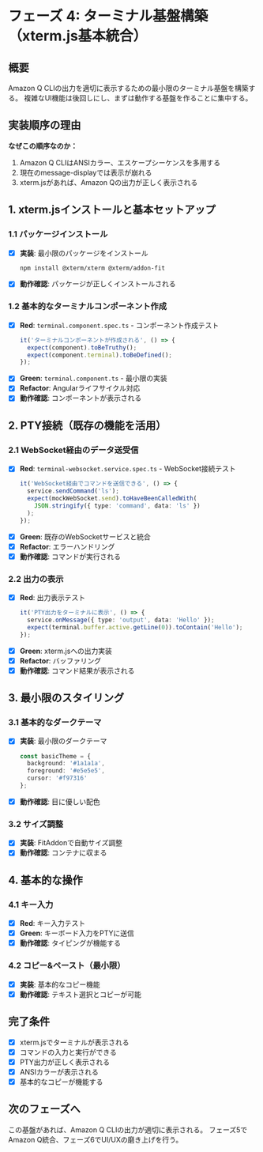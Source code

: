 # フェーズ 4: ターミナル基盤構築（xterm.js基本統合）

## 概要

Amazon Q CLIの出力を適切に表示するための最小限のターミナル基盤を構築する。
複雑なUI機能は後回しにし、まずは動作する基盤を作ることに集中する。

## 実装順序の理由

**なぜこの順序なのか：**
1. Amazon Q CLIはANSIカラー、エスケープシーケンスを多用する
2. 現在のmessage-displayでは表示が崩れる
3. xterm.jsがあれば、Amazon Qの出力が正しく表示される

## 1. xterm.jsインストールと基本セットアップ

### 1.1 パッケージインストール

- [x] **実装**: 最小限のパッケージをインストール
  ```bash
  npm install @xterm/xterm @xterm/addon-fit
  ```
- [x] **動作確認**: パッケージが正しくインストールされる

### 1.2 基本的なターミナルコンポーネント作成

- [x] **Red**: `terminal.component.spec.ts` - コンポーネント作成テスト
  ```typescript
  it('ターミナルコンポーネントが作成される', () => {
    expect(component).toBeTruthy();
    expect(component.terminal).toBeDefined();
  });
  ```
- [x] **Green**: `terminal.component.ts` - 最小限の実装
- [x] **Refactor**: Angularライフサイクル対応
- [x] **動作確認**: コンポーネントが表示される

## 2. PTY接続（既存の機能を活用）

### 2.1 WebSocket経由のデータ送受信

- [x] **Red**: `terminal-websocket.service.spec.ts` - WebSocket接続テスト
  ```typescript
  it('WebSocket経由でコマンドを送信できる', () => {
    service.sendCommand('ls');
    expect(mockWebSocket.send).toHaveBeenCalledWith(
      JSON.stringify({ type: 'command', data: 'ls' })
    );
  });
  ```
- [x] **Green**: 既存のWebSocketサービスと統合
- [x] **Refactor**: エラーハンドリング
- [x] **動作確認**: コマンドが実行される

### 2.2 出力の表示

- [x] **Red**: 出力表示テスト
  ```typescript
  it('PTY出力をターミナルに表示', () => {
    service.onMessage({ type: 'output', data: 'Hello' });
    expect(terminal.buffer.active.getLine(0)).toContain('Hello');
  });
  ```
- [x] **Green**: xterm.jsへの出力実装
- [x] **Refactor**: バッファリング
- [x] **動作確認**: コマンド結果が表示される

## 3. 最小限のスタイリング

### 3.1 基本的なダークテーマ

- [x] **実装**: 最小限のダークテーマ
  ```typescript
  const basicTheme = {
    background: '#1a1a1a',
    foreground: '#e5e5e5',
    cursor: '#f97316'
  };
  ```
- [x] **動作確認**: 目に優しい配色

### 3.2 サイズ調整

- [x] **実装**: FitAddonで自動サイズ調整
- [x] **動作確認**: コンテナに収まる

## 4. 基本的な操作

### 4.1 キー入力

- [x] **Red**: キー入力テスト
- [x] **Green**: キーボード入力をPTYに送信
- [x] **動作確認**: タイピングが機能する

### 4.2 コピー&ペースト（最小限）

- [x] **実装**: 基本的なコピー機能
- [x] **動作確認**: テキスト選択とコピーが可能

## 完了条件

- [x] xterm.jsでターミナルが表示される
- [x] コマンドの入力と実行ができる
- [x] PTY出力が正しく表示される
- [x] ANSIカラーが表示される
- [x] 基本的なコピーが機能する

## 次のフェーズへ

この基盤があれば、Amazon Q CLIの出力が適切に表示される。
フェーズ5でAmazon Q統合、フェーズ6でUI/UXの磨き上げを行う。